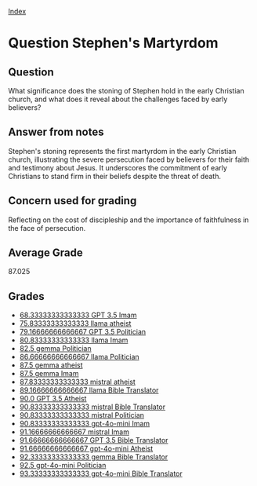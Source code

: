 
[Index](../../index.md)
# Question Stephen's Martyrdom
## Question
What significance does the stoning of Stephen hold in the early Christian church, and what does it reveal about the challenges faced by early believers?

## Answer from notes
Stephen's stoning represents the first martyrdom in the early Christian church, illustrating the severe persecution faced by believers for their faith and testimony about Jesus. It underscores the commitment of early Christians to stand firm in their beliefs despite the threat of death.

## Concern used for grading
Reflecting on the cost of discipleship and the importance of faithfulness in the face of persecution.

## Average Grade
87.025

## Grades
 * [68.33333333333333 GPT 3.5 Imam](../answers/GPT_3.5_Imam/Stephen_s_Martyrdom.md)
 * [75.83333333333333 llama atheist](../answers/llama_atheist/Stephen_s_Martyrdom.md)
 * [79.16666666666667 GPT 3.5 Politician](../answers/GPT_3.5_Politician/Stephen_s_Martyrdom.md)
 * [80.83333333333333 llama Imam](../answers/llama_Imam/Stephen_s_Martyrdom.md)
 * [82.5 gemma Politician](../answers/gemma_Politician/Stephen_s_Martyrdom.md)
 * [86.66666666666667 llama Politician](../answers/llama_Politician/Stephen_s_Martyrdom.md)
 * [87.5 gemma atheist](../answers/gemma_atheist/Stephen_s_Martyrdom.md)
 * [87.5 gemma Imam](../answers/gemma_Imam/Stephen_s_Martyrdom.md)
 * [87.83333333333333 mistral atheist](../answers/mistral_atheist/Stephen_s_Martyrdom.md)
 * [89.16666666666667 llama Bible Translator](../answers/llama_Bible_Translator/Stephen_s_Martyrdom.md)
 * [90.0 GPT 3.5 Atheist](../answers/GPT_3.5_Atheist/Stephen_s_Martyrdom.md)
 * [90.83333333333333 mistral Bible Translator](../answers/mistral_Bible_Translator/Stephen_s_Martyrdom.md)
 * [90.83333333333333 mistral Politician](../answers/mistral_Politician/Stephen_s_Martyrdom.md)
 * [90.83333333333333 gpt-4o-mini Imam](../answers/gpt-4o-mini_Imam/Stephen_s_Martyrdom.md)
 * [91.16666666666667 mistral Imam](../answers/mistral_Imam/Stephen_s_Martyrdom.md)
 * [91.66666666666667 GPT 3.5 Bible Translator](../answers/GPT_3.5_Bible_Translator/Stephen_s_Martyrdom.md)
 * [91.66666666666667 gpt-4o-mini Atheist](../answers/gpt-4o-mini_Atheist/Stephen_s_Martyrdom.md)
 * [92.33333333333333 gemma Bible Translator](../answers/gemma_Bible_Translator/Stephen_s_Martyrdom.md)
 * [92.5 gpt-4o-mini Politician](../answers/gpt-4o-mini_Politician/Stephen_s_Martyrdom.md)
 * [93.33333333333333 gpt-4o-mini Bible Translator](../answers/gpt-4o-mini_Bible_Translator/Stephen_s_Martyrdom.md)
